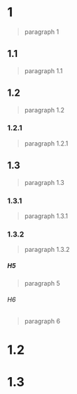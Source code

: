 # 1
> paragraph 1
## 1.1
> paragraph 1.1
## 1.2
> paragraph 1.2
### 1.2.1
> paragraph 1.2.1
## 1.3
> paragraph 1.3
### 1.3.1
> paragraph 1.3.1
### 1.3.2
> paragraph 1.3.2
##### H5
> paragraph 5
###### H6
> paragraph 6
# 1.2
# 1.3
